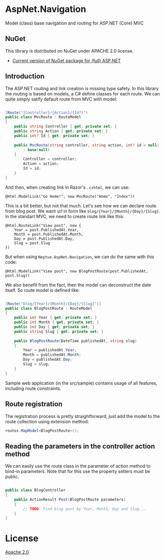 # AspNet.Navigation
Model (class) base navigation and routing for ASP.NET (Core) MVC

## NuGet
This library is distributed on NuGet under APACHE 2.0 license.

* [Current version of NuGet package for (full) ASP.NET](https://www.nuget.org/packages/Neptuo.AspNet.Navigation)

## Introduction

The ASP.NET routing and link creation is missing type safety. In this library the routing is based on models, a C# define classes for each route. We can quite simply satify default route from MVC with model:

```C#

[Route("{Controller}/{Action}/{Id?}")
public class MvcRoute : RouteModel
{
    public string Controller { get; private set; }
    public string Action { get; private set; }
    public int? Id { get; private set; }
    
    public MvcRoute(string controller, string action, int? id = null)
        : base(null)
    {
        Controller = controller;
        Action = action;
        Id = id;
    }
}

```

And then, when creating link in Razor's `.cshtml`, we can use:

```Razor
@Html.ModelLink("Go Home!", new MvcRoute("Home", "Index"))
```

This is a bit better, but not that much. Let's see how we can declare route from blog post. We want url in form like `blog/{Year}/{Month}/{Day}/{Slug}`. In the standart MVC, we need to create route link like this:

```Razor
@Html.RouteLink("View post", new { 
    Year = post.PublishedAt.Year, 
    Month = post.PublishedAt.Month, 
    Day = post.PublishedAt.Day, 
    Slug = post.Slug 
})
```

But when using `Neptuo.AspNet.Navigation`, we can do the same with this code:

```Razor
@Html.ModelLink("View post", new BlogPostRoute(post.PublishedAt, post.Slug))
```

We also benefit from the fact, then the model can deconstruct the date itself. So route model is defined like:

```C#

[Route("blog/{Year}/{Month}/{Day}/{Slug}")]
public class BlogPostRoute : RouteModel
{
    public int Year { get; private set; }
    public int Month { get; private set; }
    public int Day { get; private set; }
    public string Slug { get; private set; }
    
    public BlogPostRoute(DateTime publishedAt, string slug)
    {
        Year = publishedAt.Year;
        Month = publishedAt.Month;
        Day = publishedAt.Day;
        Slug = slug;
    }
}

```

Sample web application (in the src/sample) contains usage of all features, including route constraints.

## Route registration

The registration process is pretty straightforward, just add the model to the route collection using extension method:

```C#
routes.MapModel<BlogPostRoute>();
```

## Reading the parameters in the controller action method

We can easily use the route class in the parameter of action method to bind-in parameters. Note that for this use the property setters
must be public.

```C#

public class BlogController
{
    public ActionResult Post(BlogPostRoute parameters)
    {
        // TODO: Find blog post by Year, Month, Day and Slug...
    }
}


```
# License

[Apache 2.0](LICENSE)
